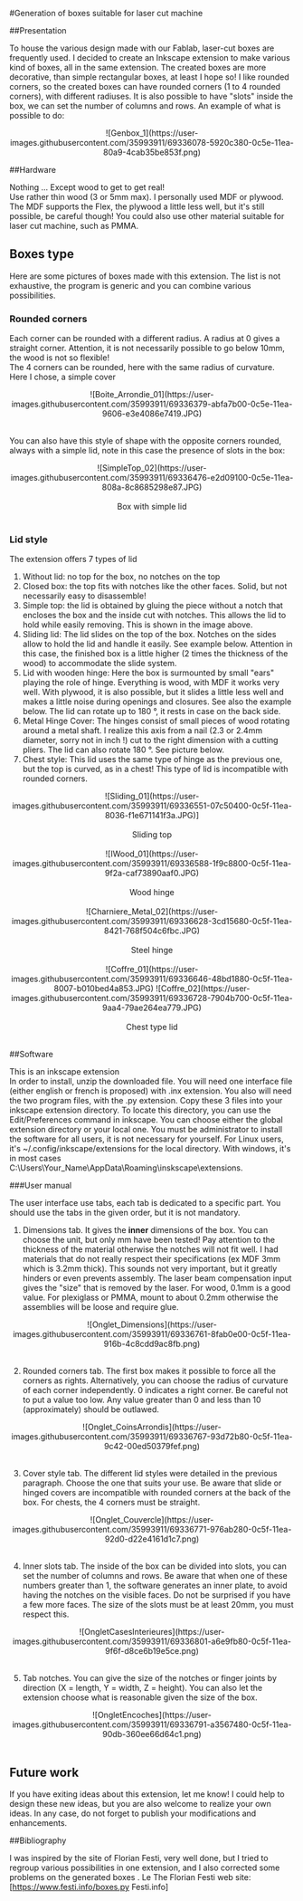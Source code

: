 #Generation of boxes suitable for laser cut machine

##Presentation

To house the various design made with our Fablab, laser-cut boxes are frequently used. I decided to create an Inkscape extension to make various kind of boxes, all in the same extension. The created boxes are more decorative, than simple rectangular boxes, at least I hope so!
I like rounded corners, so the created boxes can have rounded corners (1 to 4 rounded corners), with different radiuses.
It is also possible to have "slots" inside the box, we can set the number of columns and rows.
An example of what is possible to do:

<center>![Genbox_1](https://user-images.githubusercontent.com/35993911/69336078-5920c380-0c5e-11ea-80a9-4cab35be853f.png)</center>
 
##Hardware 

Nothing ... Except wood to get to get real! <br> 
Use rather thin wood (3 or 5mm max). I personally used MDF or plywood.
The MDF supports the Flex, the plywood a little less well, but it's still possible, be careful though!
You could also use other material suitable for laser cut machine, such as PMMA.


## Boxes type 

Here are some pictures of boxes made with this extension. The list is not exhaustive, the program is generic and you can combine various possibilities.

### Rounded corners

Each corner can be rounded with a different radius. A radius  at 0 gives a straight corner. Attention, it is not necessarily possible to go below 10mm, the wood is not so flexible! <br>
The 4 corners can be rounded, here with the same radius of curvature. Here I chose, a simple cover <br>

<center>![Boite_Arrondie_01](https://user-images.githubusercontent.com/35993911/69336379-abfa7b00-0c5e-11ea-9606-e3e4086e7419.JPG)</center><br>

You can also have this style of shape with the opposite corners rounded, always with a simple lid, note in this case the presence of slots in the box: <br>

<center>![SimpleTop_02](https://user-images.githubusercontent.com/35993911/69336476-e2d09100-0c5e-11ea-808a-8c8685298e87.JPG)</center><br>
<center>Box with simple lid</center><br>

### Lid style
The extension offers 7 types of lid
1. Without lid: no top for the box, no notches on the top
2. Closed box: the top fits with notches like the other faces. Solid, but not necessarily easy to disassemble!
3. Simple top: the lid is obtained by gluing the piece without a notch that encloses the box and the inside cut with notches. This allows the lid to hold while easily removing. This is shown in the image above.
4. Sliding lid: The lid slides on the top of the box. Notches on the sides allow to hold the lid and handle it easily. See example below. Attention in this case, the finished box is a little higher (2 times the thickness of the wood) to accommodate the slide system.
5. Lid with wooden hinge: Here the box is surmounted by small "ears" playing the role of hinge. Everything is wood, with MDF it works very well. With plywood, it is also possible, but it slides a little less well and makes a little noise during openings and closures. See also the example below. The lid can rotate up to 180 °, it rests in case on the back side.
6. Metal Hinge Cover: The hinges consist of small pieces of wood rotating around a metal shaft. I realize this axis from a nail (2.3 or 2.4mm diameter, sorry not in inch !) cut to the right dimension with a cutting pliers. The lid can also rotate 180 °. See picture below.
7. Chest style: This lid uses the same type of hinge as the previous one, but the top is curved, as in a chest! This type of lid is incompatible with rounded corners. <br>

<center>![Sliding_01](https://user-images.githubusercontent.com/35993911/69336551-07c50400-0c5f-11ea-8036-f1e671141f3a.JPG)]</center><br>
<center>Sliding top</center><br>

<center>![IWood_01](https://user-images.githubusercontent.com/35993911/69336588-1f9c8800-0c5f-11ea-9f2a-caf73890aaf0.JPG)</center><br>
<center>Wood hinge</center><br>

<center>![Charniere_Metal_02](https://user-images.githubusercontent.com/35993911/69336628-3cd15680-0c5f-11ea-8421-768f504c6fbc.JPG)</center><br>
<center>Steel hinge</center><br>

<center>![Coffre_01](https://user-images.githubusercontent.com/35993911/69336646-48bd1880-0c5f-11ea-8007-b010bed4a853.JPG) ![Coffre_02](https://user-images.githubusercontent.com/35993911/69336728-7904b700-0c5f-11ea-9aa4-79ae264ea779.JPG)</center><br>
<center>Chest type lid</center><br>

##Software

This is an inkscape extension <br>
In order to install, unzip the downloaded file. You will need one interface file (either english or french is proposed) with .inx extension. You also will need the two program files, with the .py extension. Copy these 3 files into your inkscape extension directory. 
To locate this directory, you can use the Edit/Preferences command in inkscape.
You can choose either the global extension directory or your local one. You must be administrator to install the software for all users, it is not necessary for yourself.
For Linux users, it's ~/.config/inkscape/extensions for the local directory. With windows, it's in most cases C:\Users\Your_Name\AppData\Roaming\inskscape\extensions.  <br>


###User manual

The user interface use tabs, each tab is dedicated to a specific part. You should use the tabs in the given order, but it is not mandatory.
1. Dimensions tab. It gives the **inner** dimensions of the box. You can choose the unit, but only mm have been tested! Pay attention to the thickness of the material otherwise the notches will not fit well. I had materials that do not really respect their specifications (ex MDF 3mm which is 3.2mm thick). This sounds not very important, but it greatly hinders or even prevents assembly. The laser beam compensation input gives the "size"  that is removed by the laser. For wood, 0.1mm is a good value. For plexiglass or PMMA, mount to about 0.2mm otherwise the assemblies will be loose and require glue. <br>

<center>
![Onglet_Dimensions](https://user-images.githubusercontent.com/35993911/69336761-8fab0e00-0c5f-11ea-916b-4c8cdd9ac8fb.png)
</center><br>

2. Rounded corners tab. The first box makes it possible to force all the corners as rights. Alternatively, you can choose the radius of curvature of each corner independently. 0 indicates a right corner. Be careful not to put a value too low. Any value greater than 0 and less than 10 (approximately) should be outlawed. 

<center>![Onglet_CoinsArrondis](https://user-images.githubusercontent.com/35993911/69336767-93d72b80-0c5f-11ea-9c42-00ed50379fef.png)</center><br>

3. Cover style tab. The different lid styles were detailed in the previous paragraph. Choose the one that suits your use. Be aware that slide or hinged covers are incompatible with rounded corners at the back of the box. For chests, the 4 corners must be straight.
<center>
![Onglet_Couvercle](https://user-images.githubusercontent.com/35993911/69336771-976ab280-0c5f-11ea-92d0-d22e4161d1c7.png)</center><br>

4. Inner slots tab. The inside of the box can be divided into slots, you can set the number of columns and rows. Be aware that when one of these numbers greater than 1, the software generates an inner plate, to avoid having the notches on the visible faces. Do not be surprised if you have a few more faces. The size of the slots must be at least 20mm, you must respect this.

<center>
![OngletCasesInterieures](https://user-images.githubusercontent.com/35993911/69336801-a6e9fb80-0c5f-11ea-9f6f-d8ce6b19e5ce.png)</center><br>

5. Tab notches. You can give the size of the notches or finger joints by direction (X = length, Y = width, Z = height). You can also let the extension choose what is reasonable given the size of the box. <br>

<center>![OngletEncoches](https://user-images.githubusercontent.com/35993911/69336791-a3567480-0c5f-11ea-90db-360ee66d64c1.png)
</center><br>

## Future work

If you have exiting ideas about this extension, let me know!
I could help to design these new ideas, but you are also welcome to realize your own ideas. In any case, do not forget to publish your modifications and enhancements.

##Bibliography

I was inspired by the site of Florian Festi, very well done, but I tried to regroup various possibilities in one extension, and I also corrected some problems on the generated boxes .
Le The Florian Festi web site: [https://www.festi.info/boxes.py Festi.info]


